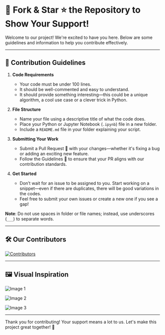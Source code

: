 # 🌟 Fork & Star ⭐ the Repository to Show Your Support!

Welcome to our project! We're excited to have you here. Below are some guidelines and information to help you contribute effectively.

---

## 🎉 Contribution Guidelines

1. **Code Requirements**
   - Your code must be under 100 lines.
   - It should be well-commented and easy to understand.
   - It should provide something interesting—this could be a unique algorithm, a cool use case or a clever trick in Python.

2. **File Structure**
   - Name your file using a descriptive title of what the code does.
   - Place your Python or Jupyter Notebook (`.ipynb`) file in a new folder.
   - Include a `README.md` file in your folder explaining your script.

3. **Submitting Your Work**
   - Submit a Pull Request 🔄 with your changes—whether it's fixing a bug or adding an exciting new feature.
   - Follow the Guidelines 📜 to ensure that your PR aligns with our contribution standards.

4. **Get Started**
   - Don’t wait for an issue to be assigned to you. Start working on a snippet—even if there are duplicates, there will be good variations in the codes.
   - Feel free to submit your own issues or create a new one if you see a gap!

**Note**: Do not use spaces in folder or file names; instead, use underscores (`___`) to separate words.

---

## 🛠️ Our Contributors
<a href="https://github.com/sumanth-0/100LinesOfPythonCode/graphs/contributors">
  <img src="https://contrib.rocks/image?repo=sumanth-0/100LinesOfPythonCode&max=66" alt="Contributors" />
</a>

---

## 🖼️ Visual Inspiration

![Image 1](https://github.com/user-attachments/assets/8872bb99-32e5-4a3b-8732-46261a2080f7)

![Image 2](https://github.com/user-attachments/assets/7ad5e267-fca4-4fd0-a6ec-eb94909624bc)

![Image 3](https://github.com/user-attachments/assets/245155e8-8a38-4f7d-8e53-5b70c8bdd092)

---

Thank you for contributing! Your support means a lot to us. Let's make this project great together! 🚀
